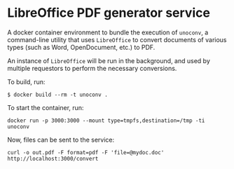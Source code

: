 # LibreOffice PDF generator service

A docker container environment to bundle the execution of `unoconv`,
a command-line utility that uses `LibreOffice` to convert documents 
of various types (such as Word, OpenDocument, etc.) to PDF.

An instance of `LibreOffice` will be run in the background, and used
by multiple requestors to perform the necessary conversions.

To build, run:

```shell
$ docker build --rm -t unoconv .
```

To start the container, run:

```shell
docker run -p 3000:3000 --mount type=tmpfs,destination=/tmp -ti unoconv
```

Now, files can be sent to the service:

```shell
curl -o out.pdf -F format=pdf -F 'file=@mydoc.doc' http://localhost:3000/convert
```